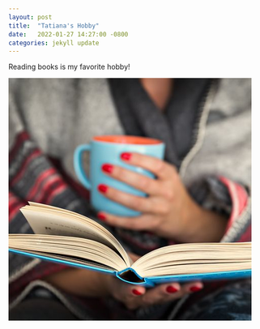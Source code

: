 ```yaml
---
layout: post
title:  "Tatiana's Hobby"
date:   2022-01-27 14:27:00 -0800
categories: jekyll update
---
```

Reading books is my favorite hobby!

<img src="/_posts/images/woman-reading-book.jpg">
